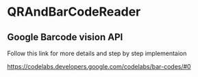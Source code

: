 # QRAndBarCodeReader

## Google Barcode vision API
Follow this link for more details and step by step implementaion

https://codelabs.developers.google.com/codelabs/bar-codes/#0
